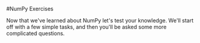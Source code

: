 #NumPy Exercises


Now that we've learned about NumPy let's test your knowledge. We'll start off with a few simple tasks, and then you'll be asked some more complicated questions.
